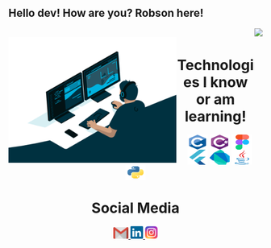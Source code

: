 ## Hello dev! How are you? Robson here!
<div>
  <img align= right height="180em" src="https://github-readme-stats.vercel.app/api/top-langs/?username=RobsonSousaS&layout=compact&langs_count=16&theme=dark"/>
</div>

<div  align="center"> 
  <div style="display: inline_block"><br>
    <img align="left" height="250" alt="coding-time" src="code.gif">
    <h1 align="center">Technologies I know or am learning!</h1>
    <img align="center" height="30" width="40" alt="js-icon"  src="https://raw.githubusercontent.com/devicons/devicon/master/icons/c/c-original.svg">
    <img align="center" height="30" width="40" alt="js-icon"  src="https://raw.githubusercontent.com/devicons/devicon/master/icons/csharp/csharp-original.svg">
    <img align="center" height="30" width="40" alt="c-icon" src="https://raw.githubusercontent.com/devicons/devicon/master/icons/figma/figma-original.svg">
    <img align="center" height="30" width="40" alt="nodejs-icon" src="https://raw.githubusercontent.com/devicons/devicon/master/icons/flutter/flutter-original.svg">
    <img align="center" height="30" width="40" alt="nodejs-icon" src="https://raw.githubusercontent.com/devicons/devicon/master/icons/dart/dart-original.svg">
    <img align="center" height="30" width="40" alt="nodejs-icon" src="https://raw.githubusercontent.com/devicons/devicon/master/icons/java/java-original.svg">
    <img align="center" height="30" width="40" alt="nodejs-icon" src="https://raw.githubusercontent.com/devicons/devicon/master/icons/python/python-original.svg">
   </div>
  
  <h1 align="cent">Social Media</h1>
    <a href = "mailto: robson0306sousa@gmail.com">
      <img width="30" src="gmail.svg">
    </a>
    <a href = "">
      <img width="25" src="linkedin.svg">
    </a>
    <a href = "https://www.instagram.com/robyn._.ss/">
      <img width="25" src="instagram.png">
    </a>
</div>
  
